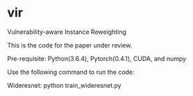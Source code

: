 # vir
Vulnerability-aware Instance Reweighting

This is the code for the paper under review.

Pre-requisite: Python(3.6.4), Pytorch(0.4.1), CUDA, and numpy

Use the following command to run the code:

Wideresnet: python train_wideresnet.py

